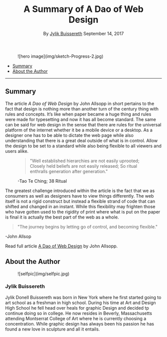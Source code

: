 <header class="title">

<figure class="artwork" id="hero">

# A Summary of A Dao of Web Design

By [Jylik Buissereth](#jylik-buissereth) <time datetime="2017-09-10">September 14, 2017</time>

</figure>

</header>

<figure class="artwork">![hero image](img/sketch-Progress-2.jpg)</figure>

*   [Summary](#summary)
*   [About the Author](#about-the-author)

* * *

## Summary

The article <cite>A Dao of Web Design</cite> by John Allsopp in short pertains to the fact that design is nothing more than another turn of the century thing with rules and concepts. It’s like when paper became a huge thing and rules were made for typesetting and now it has all become standard. The same can be said for web design in the sense that there are rules for the universal platform of the internet whether it be a mobile device or a desktop. As a designer one has to be able to dictate the web page while also understanding that there is a great deal outside of what is in control. Allow the design to be set to a standard while also being flexible to all viewers and users alike.

<figure>

> "Well established hierarchies are not easily uprooted; Closely held beliefs are not easily released; So ritual enthralls generation after generation."

-Tao Te Ching; 38 Ritual

</figure>

The greatest challenge introduced within the article is the fact that we as consumers as well as designers have to view things differently. The web itself is not a rigid construct but instead a flexible strand of code that can shifted and changed in an instant. While this flexibility may frighten those who have gotten used to the rigidity of print where what is put on the paper is final it is actually the best part of the web as a whole.

> "The journey begins by letting go of control, and becoming flexible."

-John Allsop

Read full article [A Dao of Web Design](https://alistapart.com/article/dao) by John Allsopp.

<section id="jylik-buissereth">

## About the Author

<figure class="headshot">![selfpic](img/selfpic.jpg)</figure>

<div class="bio">

### Jylik Buissereth

Jylik Donell Buissereth was born in New York where he first started going to art school as a freshman in high school. During his time at Art and Design High School he fell head over heals for graphic Design and decided tp continue doing so in college. He now resides in Beverly, Massachusetts attending Montserrat College of Art where he is currently choosing a concentration. While graphic design has always been his passion he has found a new love in sculpture and all it entails.

</div>

</section>
